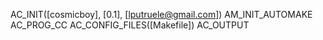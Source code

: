 AC_INIT([cosmicboy], [0.1], [lputruele@gmail.com])
AM_INIT_AUTOMAKE
AC_PROG_CC
AC_CONFIG_FILES([Makefile])
AC_OUTPUT
